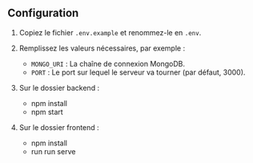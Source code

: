 
## Configuration

1. Copiez le fichier `.env.example` et renommez-le en `.env`.
2. Remplissez les valeurs nécessaires, par exemple :
   - `MONGO_URI` : La chaîne de connexion MongoDB.
   - `PORT` : Le port sur lequel le serveur va tourner (par défaut, 3000).


3. Sur le dossier backend :
   - npm install
   - npm start
4. Sur le dossier frontend :
   - npm install
   - run run serve


